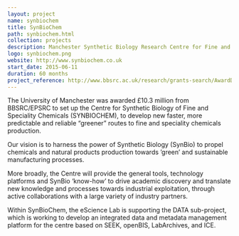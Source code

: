```yaml
---
layout: project
name: synbiochem
title: SynBioChem
path: synbiochem.html
collection: projects
description: Manchester Synthetic Biology Research Centre for Fine and Specialty Chemicals
logo: synbiochem.png
website: http://www.synbiochem.co.uk
start_date: 2015-06-11
duration: 60 months
project_reference: http://www.bbsrc.ac.uk/research/grants-search/AwardDetails.aspx?FundingReference=BB/M017702/1
---
```


The University of Manchester was awarded £10.3 million from
BBSRC/EPSRC to set up the Centre for Synthetic Biology of Fine and
Speciality Chemicals (SYNBIOCHEM), to develop new faster, more
predictable and reliable “greener” routes to fine and speciality
chemicals production.

Our vision is to harness the power of Synthetic Biology (SynBio) to
propel chemicals and natural products production towards ’green’ and
sustainable manufacturing processes.

More broadly, the Centre will provide the general tools, technology
platforms and SynBio ‘know-how’ to drive academic discovery and
translate new knowledge and processes towards industrial exploitation,
through active collaborations with a large variety of industry
partners.

Within SynBioChem, the eScience Lab is supporting the DATA
sub-project, which is working to develop an integrated data and
metadata management platform for the centre based on SEEK, openBIS,
LabArchives, and ICE.

